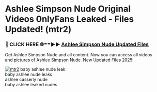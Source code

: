 # Ashlee Simpson Nude Original Videos 0nlyFans Leaked - Files Updated! (mtr2)

<h3>🔴 CLICK HERE 🌐==►► <a href="https://tinyurl.com/5h6xmrr3" rel="nofollow">Ashlee Simpson Nude Updated Files</a></h3>

Get Ashlee Simpson Nude and all content. Now you can access all videos and pictures of Ashlee Simpson Nude. New Updated Files 2025!

[![mtr2](https://i.imgur.com/KVD873Z.gif)](https://tinyurl.com/5h6xmrr3)
baby ashlee nude leak<br>
baby ashlee nude leaks<br>
ashlee casserly nude<br>
baby ashlee leaked nudes